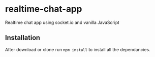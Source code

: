 # realtime-chat-app
Realtime chat app using socket.io and vanilla JavaScript



## Installation 
After download or clone run `npm install` to install all the dependancies.

